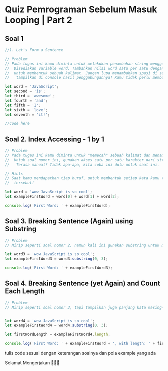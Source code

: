 # Quiz Pemrograman Sebelum Masuk Looping | Part 2
## Soal 1
```js
//1. Let's Form a Sentence

// Problem
// Pada tugas ini kamu diminta untuk melakukan penambahan string menggunakan simbol +.
//  Disediakan variable word. Tambahkan nilai word satu per satu dengan nilai variable lain
//  untuk membentuk sebuah kalimat. Jangan lupa menambahkan spasi di setiap kata, dan
//   tampilkan di console hasil penggabungannya! Kamu tidak perlu membuat variable baru!

let word = 'JavaScript';
let second = 'is';
let third = 'awesome';
let fourth = 'and';
let fifth = 'I';
let sixth = 'love';
let seventh = 'it!';

//code here
```
## Soal 2. Index Accessing - 1 by 1
```js
// Problem
// Pada tugas ini kamu diminta untuk "memecah" sebuah kalimat dan menampilkan setiap kata didalamnya.
//  Untuk soal nomor ini, gunakan akses satu per satu karakter dari string untuk mengambil setiap huruf dalam kata.
//   Terasa manual? Tidak apa-apa, kita coba ini dulu untuk saat ini.

// Hints
// Saat kamu mendapatkan tiap huruf, untuk membentuk setiap kata kamu tinggal menggunakan simbol + untuk membentuk kata
//  tersebut!

let word = 'wow JavaScript is so cool';
let exampleFirstWord = word[0] + word[1] + word[2];

console.log('First Word: ' + exampleFirstWord);
```
## Soal 3. Breaking Sentence (Again) using Substring
```js
// Problem
// Mirip seperti soal nomor 2, namun kali ini gunakan substring untuk mengambil potongan dari tiap kata!

let word3 = 'wow JavaScript is so cool';
let exampleFirstWord3 = word3.substring(0, 3);

console.log('First Word: ' + exampleFirstWord3);
```

## Soal 4. Breaking Sentence (yet Again) and Count Each Length
```js
// Problem
// Mirip seperti soal nomor 3, tapi tampilkan juga panjang kata masing-masingnya!


let word4 = 'wow JavaScript is so cool';
let exampleFirstWord4 = word4.substring(0, 3);

let firstWordLength = exampleFirstWord4.length;

console.log('First Word: ' + exampleFirstWord + ', with length: ' + firstWordLength);
```

tulis code sesuai dengan keterangan soalnya dan pola example yang ada

Selamat Mengerjakan 👨🏻‍🌾